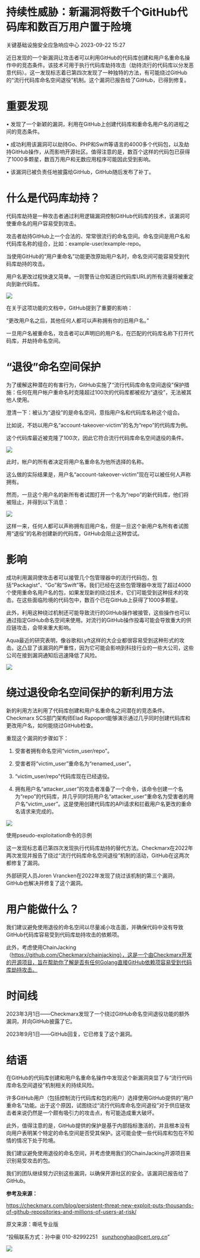#  持续性威胁：新漏洞将数千个GitHub代码库和数百万用户置于险境   
 关键基础设施安全应急响应中心   2023-09-22 15:27  
  
近日发现的一个新漏洞让攻击者可以利用GitHub的代码库创建和用户名重命名操作中的竞态条件。该技术可用于执行代码库劫持攻击（劫持流行的代码库以分发恶意代码）。这一发现标志着已第四次发现了一种独特的方法，有可能绕过GitHub的“流行代码库命名空间退役”机制。这个漏洞已报告给了GitHub，已得到修复。  
# 重要发现  
  
• 发现了一个新颖的漏洞，利用在GitHub上创建代码库和重命名用户名的进程之间的竞态条件。  
  
• 成功利用该漏洞可以劫持Go、PHP和Swift等语言的4000多个代码包，以及劫持GitHub操作，从而影响开源社区。值得注意的是，数百个这样的代码包已获得了1000多颗星，数百万用户和无数应用程序可能因此受到影响。  
  
• 该漏洞已被负责任地披露给GitHub，GitHub随后发布了补丁。  
# 什么是代码库劫持？  
  
代码库劫持是一种攻击者通过利用逻辑漏洞控制GitHub代码库的技术，该漏洞可使重命名的用户容易受到攻击。  
  
攻击者劫持GitHub上一个合法的、常常很流行的命名空间。命名空间是用户名和代码库名称的组合，比如：example-user/example-repo。  
  
当使用GitHub的“用户重命名”功能更改原始用户名时，命名空间可能容易受到代码库劫持的攻击。  
  
用户名更改过程快速又简单。一则警告让你知道旧代码库URL的所有流量将被重定向到新代码库。  
  
![](https://mmbiz.qpic.cn/sz_mmbiz_png/wpkib3J60o29Z9zFFLhKDjqibeicXGK13jUd0Anicx7Pkf6k0EaIsxicsBqrXKfictJRkD25NltpERDua7lZhINyvy2w/640?wx_fmt=png&wxfrom=5&wx_lazy=1&wx_co=1 "")  
  
在关于这项功能的文档中，GitHub提到了重要的影响：  
  
“更改用户名之后，其他任何人都可以声称拥有你的旧用户名。”  
  
一旦用户名被重命名，攻击者可以声明旧的用户名，在匹配的代码库名称下打开代码库，并劫持命名空间。  
# “退役”命名空间保护  
  
为了缓解这种潜在的有害行为，GitHub实施了“流行代码库命名空间退役”保护措施：任何在用户帐户重命名时克隆超过100次的代码库都被视为“退役”，无法被其他人使用。  
  
澄清一下：被认为“退役”的是命名空间，意指用户名和代码库名称这个组合。  
  
比如说，不妨以用户名“account-takeover-victim”的名为“repo”的代码库为例。  
  
这个代码库最近被克隆了100次，因此它符合流行代码库命名空间退役的条件。  
  
![](https://mmbiz.qpic.cn/sz_mmbiz_png/wpkib3J60o29Z9zFFLhKDjqibeicXGK13jUk8UR93LB4R3MVbInDicONiav7sEorjYbymibNjJxw9wicRQYlLSYELaYVA/640?wx_fmt=png&wxfrom=5&wx_lazy=1&wx_co=1 "")  
  
此时，帐户的所有者决定将用户名重命名为他所选择的名称。  
  
这么做的实际结果是，用户名“account-takeover-victim”现在可以被任何人声称拥有。  
  
然而，一旦这个用户名的新所有者试图打开一个名为“repo”的新代码库，他们将被阻止，并得到以下消息：  
  
![](https://mmbiz.qpic.cn/sz_mmbiz_png/wpkib3J60o29Z9zFFLhKDjqibeicXGK13jU3nCIOWBAkzNsT5uScicNoz2PsibO2qqu32dWvIOKSIic7suOtuVAHUnAA/640?wx_fmt=png&wxfrom=5&wx_lazy=1&wx_co=1 "")  
  
这样一来，任何人都可以声称拥有旧用户名，但是一旦这个新用户名所有者试图用“退役”的名称创建新的代码库，GitHub会阻止这种尝试。  
# 影响  
  
成功利用漏洞使攻击者可以接管几个包管理器中的流行代码包，包括“Packagist”、“Go”和“Swift”等。我们已经在这些包管理器中发现了超过4000个使用重命名用户名的包，如果发现新的绕过技术，它们可能受到这种技术的攻击。在这些面临险境的代码包中，数百个已在GitHub上获得了1000多颗星。  
  
此外，利用这种绕过机制还可能导致流行的GitHub操作被接管，这些操作也可以通过指定GitHub命名空间来使用。对流行的GitHub操作投毒可能会导致重大的供应链攻击，会带来重大影响。  
  
Aqua最近的研究表明，像谷歌和Lyft这样的大企业都很容易受到这种形式的攻击。这凸显了该漏洞的严重性，因为它可能会影响到科技行业的一些大公司，这些公司在接到漏洞通知后迅速降低了风险。  
  
![](https://mmbiz.qpic.cn/sz_mmbiz_png/wpkib3J60o29Z9zFFLhKDjqibeicXGK13jURpZcOA5Jg1Dw8Azt06tzcajicdO4O16sib2kDZicloBkIyzrnicGXmeQOQ/640?wx_fmt=png&wxfrom=5&wx_lazy=1&wx_co=1 "")  
# 绕过退役命名空间保护的新利用方法  
  
新的利用方法利用了代码库创建和用户名重命名之间潜在的竞态条件。Checkmarx SCS部门架构师Elad Rapoport能够演示通过几乎同时创建代码库和更改用户名，如何能绕过GitHub检查。  
  
重现这个漏洞的步骤如下：  
  
1. 受害者拥有命名空间“victim_user/repo”。  
  
2. 受害者将“victim_user”重命名为“renamed_user”。  
  
3. “victim_user/repo”代码库现在已经退役。  
  
4. 拥有用户名“attacker_user”的攻击者准备了一个命令，该命令创建一个名为“repo”的代码库，并几乎同时将用户名“attacker_user”重命名为受害者的用户名“victim_user”。这是使用创建代码库的API请求和拦截用户名更改的重命名请求来完成的。  
  
![](https://mmbiz.qpic.cn/sz_mmbiz_png/wpkib3J60o29Z9zFFLhKDjqibeicXGK13jUplZUblyLOqDVJC6MCSqGHsUImTXP4OicWepejgOmh5SflNYXxc3pqjA/640?wx_fmt=png&wxfrom=5&wx_lazy=1&wx_co=1 "")  
  
使用pseudo-exploitation命令的示例  
  
这一发现标志着已第四次发现执行代码库劫持的替代方法。Checkmarx在2022年两次发现并报告了绕过“流行代码库命名空间退役”机制的活动，GitHub在这两次都修复了漏洞。  
  
外部研究人员Joren Vrancken在2022年发现了绕过该机制的第三个漏洞，GitHub也解决并修复了这个漏洞。  
# 用户能做什么？  
  
我们建议避免使用退役的命名空间以尽量减小攻击面，并确保代码中没有导致GitHub代码库容易受到代码库劫持攻击的依赖项。  
  
此外，考虑使用ChainJacking（https://github.com/Checkmarx/chainjacking），这是一个由Checkmarx开发的开源项目，旨在帮助你了解是否有任何Golang直接GitHub依赖项容易受到代码库劫持攻击。  
# 时间线  
  
2023年3月1日——Checkmarx发现了一个绕过GitHub命名空间退役功能的额外漏洞，并向GitHub披露了它。  
  
2023年9月1日——GitHub回复，它已修复了这个漏洞。  
# 结语  
  
在GitHub的代码库创建和用户名重命名操作中发现这个新漏洞突显了与“流行代码库命名空间退役”机制相关的持续风险。  
  
许多GitHub用户（包括控制流行代码库和包的用户）选择使用GitHub提供的“用户重命名”功能。出于这个原因，试图绕过“流行代码库命名空间退役”对于供应链攻击者来说仍然是一个颇有吸引力的攻击点，有可能造成重大破坏。  
  
此外，值得注意的是，GitHub提供的保护是基于内部指标激活的，并且根本没有向用户表明某个特定的命名空间是否受其保护。这可能会使一些代码库和包在不知情的情况下处于险境。  
  
我们建议避免使用退役的命名空间，并考虑使用我们的ChainJacking开源项目来识别易受攻击的包。  
  
我们的团队继续努力识别这些漏洞，以确保开源社区的安全。该漏洞已报告给了GitHub。  
  
**参考及来源：**  
  
https://checkmarx.com/blog/persistent-threat-new-exploit-puts-thousands-of-github-repositories-and-millions-of-users-at-risk/  
  
  
  
原文来源：嘶吼专业版  
  
“投稿联系方式：孙中豪 010-82992251   sunzhonghao@cert.org.cn”  
  
![](https://mmbiz.qpic.cn/sz_mmbiz_jpg/iaz5iaQYxGogvC8qicuLNlkT5ibJnwu1leQiabRVqFk4Sb3q1fqrDhicLBNAqVY4REuTetY1zBYuUdic0nVhZR4FHpAfg/640?wx_fmt=jpeg&wxfrom=5&wx_lazy=1&wx_co=1 "")  
  
